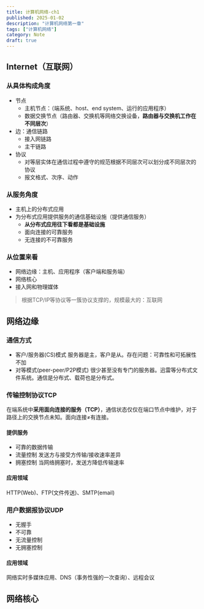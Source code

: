 ```yaml
---
title: 计算机网络-ch1
published: 2025-01-02
description: "计算机网络第一章"
tags: ["计算机网络"]
category: Note
draft: true
---
```

## Internet（互联网）
### 从具体构成角度
- 节点
  + 主机节点：（端系统、host、end system、运行的应用程序）
  + 数据交换节点（路由器、交换机等网络交换设备，**路由器与交换机工作在不同层次**）
- 边：通信链路
  + 接入网链路
  + 主干链路
- 协议
  + 对等层实体在通信过程中遵守的规范根据不同层次可以划分成不同层次的协议
  + 报文格式、次序、动作
### 从服务角度
- 主机上的分布式应用
- 为分布式应用提供服务的通信基础设施（提供通信服务）
  + **从分布式应用往下看都是基础设施**
  + 面向连接的可靠服务
  + 无连接的不可靠服务
### 从位置来看
- 网络边缘：主机、应用程序（客户端和服务端）
- 网络核心
- 接入网和物理媒体
>根据TCP/IP等协议等一簇协议支撑的，规模最大的：互联网

## 网络边缘
### 通信方式
  + 客户/服务器(CS)模式
    服务器是主，客户是从。存在问题：可靠性和可拓展性不加
  + 对等模式(peer-peer/P2P模式)
    很少甚至没有专门的服务器。迅雷等分布式文件系统。通信是分布式、载荷也是分布式。
### 传输控制协议TCP
在端系统中**采用面向连接的服务（TCP）**，通信状态仅仅在端口节点中维护，对于路径上的交换节点未知。面向连接$\neq$有连接。
#### 提供服务
- 可靠的数据传输
- 流量控制
    发送方与接受方传输/接收速率差异
- 拥塞控制
    当网络拥塞时，发送方降低传输速率
#### 应用领域
HTTP(Web)、FTP(文件传送)、SMTP(email)

### 用户数据报协议UDP
- 无握手
- 不可靠
- 无流量控制
- 无拥塞控制
#### 应用领域
网络实时多媒体应用、DNS（事务性强的一次查询）、远程会议

## 网络核心